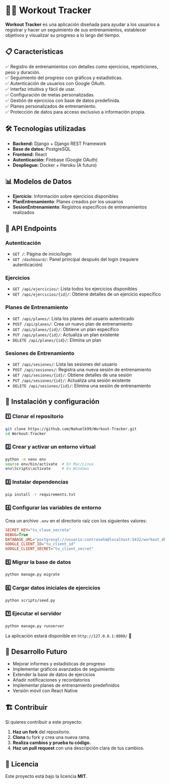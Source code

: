 # 🏋️‍♂️ Workout Tracker

**Workout Tracker** es una aplicación diseñada para ayudar a los usuarios a registrar y hacer un seguimiento de sus entrenamientos, establecer objetivos y visualizar su progreso a lo largo del tiempo.

## 📋 Características

✅ Registro de entrenamientos con detalles como ejercicios, repeticiones, peso y duración.  
✅ Seguimiento del progreso con gráficos y estadísticas.  
✅ Autenticación de usuarios con Google OAuth.  
✅ Interfaz intuitiva y fácil de usar.  
✅ Configuración de metas personalizadas.  
✅ Gestión de ejercicios con base de datos predefinida.  
✅ Planes personalizados de entrenamiento.  
✅ Protección de datos para acceso exclusivo a información propia.

## 🛠 Tecnologías utilizadas

* **Backend:** Django + Django REST Framework
* **Base de datos:** PostgreSQL
* **Frontend:** React
* **Autenticación:** Firebase (Google OAuth)
* **Despliegue:** Docker + Heroku (A futuro)

## 📊 Modelos de Datos

- **Ejercicio**: Información sobre ejercicios disponibles
- **PlanEntrenamiento**: Planes creados por los usuarios
- **SesionEntrenamiento**: Registros específicos de entrenamientos realizados

## 🔌 API Endpoints

### Autenticación
- `GET /`: Página de inicio/login
- `GET /dashboard/`: Panel principal después del login (requiere autenticación)

### Ejercicios
- `GET /api/ejercicios/`: Lista todos los ejercicios disponibles
- `GET /api/ejercicios/{id}/`: Obtiene detalles de un ejercicio específico

### Planes de Entrenamiento
- `GET /api/planes/`: Lista los planes del usuario autenticado
- `POST /api/planes/`: Crea un nuevo plan de entrenamiento
- `GET /api/planes/{id}/`: Obtiene un plan específico
- `PUT /api/planes/{id}/`: Actualiza un plan existente
- `DELETE /api/planes/{id}/`: Elimina un plan

### Sesiones de Entrenamiento
- `GET /api/sesiones/`: Lista las sesiones del usuario
- `POST /api/sesiones/`: Registra una nueva sesión de entrenamiento
- `GET /api/sesiones/{id}/`: Obtiene detalles de una sesión
- `PUT /api/sesiones/{id}/`: Actualiza una sesión existente
- `DELETE /api/sesiones/{id}/`: Elimina una sesión de entrenamiento

## 🚀 Instalación y configuración

### 1️⃣ Clonar el repositorio
```bash
git clone https://github.com/Nahuelk99/Workout-Tracker.git
cd Workout-Tracker
```

### 2️⃣ Crear y activar un entorno virtual
```bash
python -m venv env
source env/bin/activate  # En Mac/Linux
env\Scripts\activate     # En Windows
```

### 3️⃣ Instalar dependencias
```bash
pip install -r requirements.txt
```

### 4️⃣ Configurar las variables de entorno
Crea un archivo `.env` en el directorio raíz con los siguientes valores:
```ini
SECRET_KEY="tu_clave_secreta"
DEBUG=True
DATABASE_URL="postgresql://usuario:contraseña@localhost:5432/workout_db"
GOOGLE_CLIENT_ID="tu_client_id"
GOOGLE_CLIENT_SECRET="tu_client_secret"
```

### 5️⃣ Migrar la base de datos
```bash
python manage.py migrate
```

### 6️⃣ Cargar datos iniciales de ejercicios
```bash
python scripts/seed.py
```

### 7️⃣ Ejecutar el servidor
```bash
python manage.py runserver
```

La aplicación estará disponible en `http://127.0.0.1:8000/` 🚀

## 🔮 Desarrollo Futuro

- Mejorar informes y estadísticas de progreso
- Implementar gráficos avanzados de seguimiento
- Extender la base de datos de ejercicios
- Añadir notificaciones y recordatorios
- Implementar planes de entrenamiento predefinidos
- Versión móvil con React Native

## 🏗 Contribuir

Si quieres contribuir a este proyecto:

1. **Haz un fork** del repositorio.
2. **Clona** tu fork y crea una nueva rama.
3. **Realiza cambios y prueba tu código.**
4. **Haz un pull request** con una descripción clara de tus cambios.

## 📜 Licencia

Este proyecto está bajo la licencia **MIT**.
